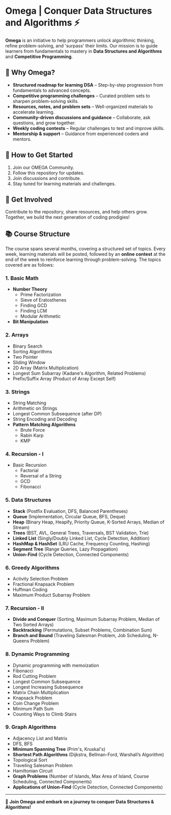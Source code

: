 # Omega | Conquer Data Structures and Algorithms ⚡  

**Omega** is an initiative to help programmers unlock algorithmic thinking, refine problem-solving, and 'surpass' their limits. Our mission is to guide learners from fundamentals to mastery in **Data Structures and Algorithms** and **Competitive Programming**.  

## 🚀 Why Omega?  
- **Structured roadmap for learning DSA** – Step-by-step progression from fundamentals to advanced concepts.  
- **Competitive programming challenges** – Curated problem sets to sharpen problem-solving skills.  
- **Resources, notes, and problem sets** – Well-organized materials to accelerate learning.  
- **Community-driven discussions and guidance** – Collaborate, ask questions, and grow together.  
- **Weekly coding contests** – Regular challenges to test and improve skills.   
- **Mentorship & support** – Guidance from experienced coders and mentors.  

## 📌 How to Get Started  
1. Join our OMEGA Community.  
2. Follow this repository for updates.  
3. Join discussions and contribute.  
4. Stay tuned for learning materials and challenges.  

## 🌟 Get Involved  
Contribute to the repository, share resources, and help others grow.  
Together, we build the next generation of coding prodigies!  

## 📚 Course Structure  
The course spans several months, covering a structured set of topics. Every week, learning materials will be posted, followed by an **online contest** at the end of the week to reinforce learning through problem-solving. The topics covered are as follows:  

### 1. Basic Math  
- **Number Theory**  
  - Prime Factorization  
  - Sieve of Eratosthenes  
  - Finding GCD  
  - Finding LCM  
  - Modular Arithmetic  
- **Bit Manipulation**  

### 2. Arrays  
- Binary Search  
- Sorting Algorithms  
- Two Pointer  
- Sliding Window  
- 2D Array (Matrix Multiplication)  
- Longest Sum Subarray (Kadane's Algorithm, Related Problems)  
- Prefix/Suffix Array (Product of Array Except Self)  

### 3. Strings  
- String Matching  
- Arithmetic on Strings  
- Longest Common Subsequence (after DP)  
- String Encoding and Decoding  
- **Pattern Matching Algorithms**  
  - Brute Force  
  - Rabin Karp  
  - KMP  

### 4. Recursion - I  
- Basic Recursion  
  - Factorial  
  - Reversal of a String  
  - GCD  
  - Fibonacci  

### 5. Data Structures  
- **Stack** (Postfix Evaluation, DFS, Balanced Parentheses)  
- **Queue** (Implementation, Circular Queue, BFS, Deque)  
- **Heap** (Binary Heap, Heapify, Priority Queue, K-Sorted Arrays, Median of Stream)  
- **Trees** (BST, AVL, General Trees, Traversals, BST Validation, Trie)  
- **Linked List** (Singly/Doubly Linked List, Cycle Detection, Addition)  
- **HashMap & HashSet** (LRU Cache, Frequency Counting, Hashing)  
- **Segment Tree** (Range Queries, Lazy Propagation)  
- **Union-Find** (Cycle Detection, Connected Components)  

### 6. Greedy Algorithms  
- Activity Selection Problem  
- Fractional Knapsack Problem  
- Huffman Coding  
- Maximum Product Subarray Problem  

### 7. Recursion - II  
- **Divide and Conquer** (Sorting, Maximum Subarray Problem, Median of Two Sorted Arrays)  
- **Backtracking** (Permutations, Subset Problems, Combination Sum)  
- **Branch and Bound** (Traveling Salesman Problem, Job Scheduling, N-Queens Problem)  

### 8. Dynamic Programming  
- Dynamic programming with memoization  
- Fibonacci  
- Rod Cutting Problem  
- Longest Common Subsequence  
- Longest Increasing Subsequence  
- Matrix Chain Multiplication  
- Knapsack Problem  
- Coin Change Problem  
- Minimum Path Sum  
- Counting Ways to Climb Stairs  

### 9. Graph Algorithms  
- Adjacency List and Matrix  
- DFS, BFS  
- **Minimum Spanning Tree** (Prim's, Kruskal's)  
- **Shortest Path Algorithms** (Dijkstra, Bellman-Ford, Warshall’s Algorithm)  
- Topological Sort  
- Traveling Salesman Problem  
- Hamiltonian Circuit  
- **Graph Problems** (Number of Islands, Max Area of Island, Course Scheduling, Connected Components)  
- **Applications of Union-Find** (Cycle Detection, Connected Components)  

---  


🚀 **Join Omega and embark on a journey to conquer Data Structures & Algorithms!**

